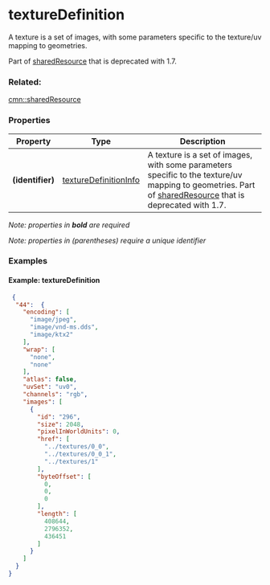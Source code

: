 # textureDefinition

A texture is a set of images, with some parameters specific to the texture/uv mapping to geometries.

Part of [sharedResource](sharedResource.cmn.md) that is deprecated with 1.7.

### Related:

[cmn::sharedResource](sharedResource.cmn.md)
### Properties

| Property | Type | Description |
| --- | --- | --- |
| **(identifier)** | [textureDefinitionInfo](textureDefinitionInfo.cmn.md) | A texture is a set of images, with some parameters specific to the texture/uv mapping to geometries.  Part of [sharedResource](sharedResource.cmn.md) that is deprecated with 1.7. |

*Note: properties in **bold** are required*

*Note: properties in (parentheses) require a unique identifier*

### Examples

#### Example: textureDefinition

```json
 {
  "44":  {
    "encoding": [
      "image/jpeg",
      "image/vnd-ms.dds",
      "image/ktx2"
    ],
    "wrap": [
      "none",
      "none"
    ],
    "atlas": false,
    "uvSet": "uv0",
    "channels": "rgb",
    "images": [
      {
        "id": "296",
        "size": 2048,
        "pixelInWorldUnits": 0,
        "href": [
          "../textures/0_0",
          "../textures/0_0_1",
          "../textures/1"
        ],
        "byteOffset": [
          0,
          0,
          0
        ],
        "length": [
          408644,
          2796352,
          436451
        ]
      }
    ]
  }
}
```
